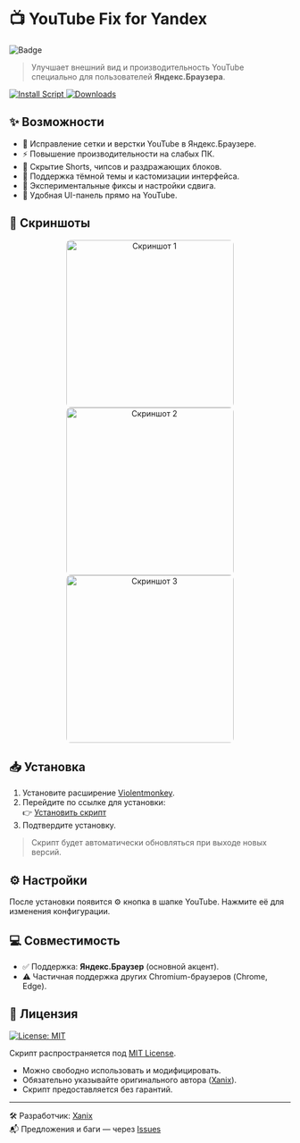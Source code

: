 # 📺 YouTube Fix for Yandex
![Badge](https://hitscounter.dev/api/hit?url=https%3A%2F%2Fgithub.com%2FXanixsl%2FYouTube-Fix-for-Yandex&label=Visits&icon=person-fill&color=%238c68cd)

> Улучшает внешний вид и производительность YouTube специально для пользователей **Яндекс.Браузера**.

[![Install Script](https://img.shields.io/badge/Install-UserScript-blue?logo=javascript)
![Downloads](https://img.shields.io/github/downloads/Xanixsl/YouTube-Fix-for-Yandex/total?label=Downloads&style=flat-square)](https://raw.githubusercontent.com/Xanixsl/YouTube-Fix-for-Yandex/main/youtube-fix-yandex.user.js)


## ✨ Возможности

- 📐 Исправление сетки и верстки YouTube в Яндекс.Браузере.
- ⚡ Повышение производительности на слабых ПК.
- 🧼 Скрытие Shorts, чипсов и раздражающих блоков.
- 🌙 Поддержка тёмной темы и кастомизации интерфейса.
- 🧪 Экспериментальные фиксы и настройки сдвига.
- 🔧 Удобная UI-панель прямо на YouTube.

## 📸 Скриншоты

<p align="center">
  <img src="https://github.com/user-attachments/assets/03749b0e-7983-4d98-a483-542f1008ba2a" width="300" style="border-radius: 8px; margin: 0 10px;" alt="Скриншот 1"/>
  <img src="https://github.com/user-attachments/assets/82d2d2d8-ffcb-46a8-afd8-cc3544ad716b" width="300" style="border-radius: 8px; margin: 0 10px;" alt="Скриншот 2"/>
  <img src="https://github.com/user-attachments/assets/1c64a400-e6af-4781-a47f-d0b7d6a9a778" width="300" style="border-radius: 8px; margin: 0 10px;" alt="Скриншот 3"/>
</p>

## 📥 Установка

1. Установите расширение [Violentmonkey](https://violentmonkey.github.io/get-it/).
2. Перейдите по ссылке для установки:  
   👉 [Установить скрипт](https://raw.githubusercontent.com/Xanixsl/YouTube-Fix-for-Yandex/main/youtube-fix-yandex.user.js)
3. Подтвердите установку.

> Скрипт будет автоматически обновляться при выходе новых версий.

## ⚙️ Настройки

После установки появится ⚙️ кнопка в шапке YouTube. Нажмите её для изменения конфигурации.

## 💻 Совместимость

- ✅ Поддержка: **Яндекс.Браузер** (основной акцент).
- ⚠️ Частичная поддержка других Chromium-браузеров (Chrome, Edge).

## 📄 Лицензия
[![License: MIT](https://img.shields.io/badge/License-MIT-yellow.svg)](https://opensource.org/licenses/MIT)
  
Скрипт распространяется под [MIT License](LICENSE).  
- Можно свободно использовать и модифицировать.  
- Обязательно указывайте оригинального автора ([Xanix](https://github.com/Xanixsl)).  
- Скрипт предоставляется без гарантий.  
---

🛠 Разработчик: [Xanix](https://github.com/Xanixsl)  
📬 Предложения и баги — через [Issues](https://github.com/Xanixsl/YouTube-Fix-for-Yandex/issues)
